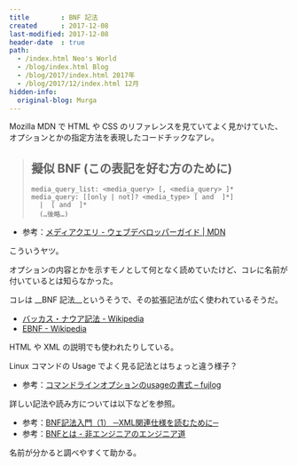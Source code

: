 ```yaml
---
title        : BNF 記法
created      : 2017-12-08
last-modified: 2017-12-08
header-date  : true
path:
  - /index.html Neo's World
  - /blog/index.html Blog
  - /blog/2017/index.html 2017年
  - /blog/2017/12/index.html 12月
hidden-info:
  original-blog: Murga
---
```


Mozilla MDN で HTML や CSS のリファレンスを見ていてよく見かけていた、オプションとかの指定方法を表現したコードチックなアレ。

> ## 擬似 BNF (この表記を好む方のために)
> 
> ```
> media_query_list: <media_query> [, <media_query> ]*
> media_query: [[only | not]? <media_type> [ and  ]*]
>   |  [ and  ]*
>   (…後略…)
> ```

- 参考：[メディアクエリ - ウェブデベロッパーガイド | MDN](https://developer.mozilla.org/ja/docs/Web/Guide/CSS/Media_queries#Pseudo-BNF_(for_those_of_you_that_like_that_kind_of_thing))

こういうヤツ。

オプションの内容とかを示すモノとして何となく読めていたけど、コレに名前が付いているとは知らなかった。

コレは __BNF 記法__というそうで、その拡張記法が広く使われているそうだ。

- [バッカス・ナウア記法 - Wikipedia](https://ja.wikipedia.org/wiki/%E3%83%90%E3%83%83%E3%82%AB%E3%82%B9%E3%83%BB%E3%83%8A%E3%82%A6%E3%82%A2%E8%A8%98%E6%B3%95)
- [EBNF - Wikipedia](https://ja.wikipedia.org/wiki/EBNF)

HTML や XML の説明でも使われたりしている。

Linux コマンドの Usage でよく見る記法とはちょっと違う様子？

- 参考：[コマンドラインオプションのusageの書式 – fujlog](http://www.fujlog.net/2014/04/command-line-getopt-usage-format.html)

詳しい記法や読み方については以下などを参照。

- 参考：[BNF記法入門（1） ─XML関連仕様を読むために─](http://www.atmarkit.co.jp/fxml/ddd/ddd004/ddd004-bnf.html)
- 参考：[BNFとは - 非エンジニアのエンジニア道](http://nononochi.hatenablog.jp/entry/2012/02/24/115351)

名前が分かると調べやすくて助かる。
